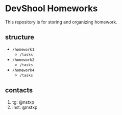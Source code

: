 # DevShool Homeworks

This repository is for storing and organizing homework.

## structure

- `/homework1`
  - `/tasks`
- `/homework2`
  - `/tasks`
- `/homework4`
  - `/tasks`

## contacts

1. tg: @nstxp
2. inst: @nstxp
